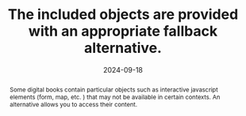 ---
title: "The included objects are provided with an appropriate fallback alternative. "
abstract: "Some digital books contain particular objects such as interactive javascript elements (form, map, etc. ) that may not be available in certain contexts. An alternative allows you to access their content. "
categories:
  - Images and media
agrege: O4115-E026
opquast: 4 115
indiceebook: "26"
description: "Rule 026"
before: "025"
weight: "026"
after: "027"
actif: "1"
layout: rules
date: 2024-09-18
tags:
  - Ecodesign
  - Interoperability
objectif:
  - Provide information access for users whose reading device does not support the inclusion of objects or technologies used in included objects.
  - Facilitate the exploitation of these contents by robots.
  - Improve accessibility of content to readers with disabilities.
  - Improve content support by search engines and indexing tools
Meo:
  - "Use intrinsic fallback mechanisms (such as those available for object [html] and canvas) or, when an intrinsic fallback is not applicable, using a fallback at manifest level. Fall chains are created using the Fallback attribute on the elements of the manifest. This attribute refers to the xml ID of another element of the manifest which is a fallback solution (Fallback) for the current element. "
Controle:
  - Make sure the digital book remains readable and usable on an old device or by disabling javascript support
  - Make sure content of type object or canvas is not necessary for understanding or have a textual alternative.
epubcheck: false
ace: false
humancheck: true
ReadiumGoToolkit: null
Source:
  - Opquast
Referentiel:
  - https://www.w3.org/TR/epub-33/#sec-resource-fallbacks
steps:
  - Design
  - Editorial
---